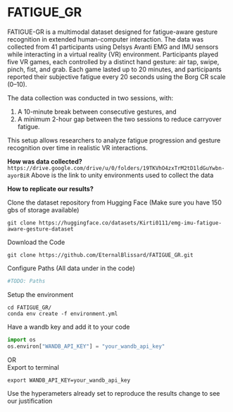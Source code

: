 # FATIGUE_GR

FATIGUE-GR is a multimodal dataset designed for fatigue-aware gesture recognition in extended human-computer interaction. The data was collected from 41 participants using Delsys Avanti EMG and IMU sensors while interacting in a virtual reality (VR) environment. Participants played five VR games, each controlled by a distinct hand gesture: air tap, swipe, pinch, fist, and grab. Each game lasted up to 20 minutes, and participants reported their subjective fatigue every 20 seconds using the Borg CR scale (0–10).

The data collection was conducted in two sessions, with:
1. A 10-minute break between consecutive gestures, and
2. A minimum 2-hour gap between the two sessions to reduce carryover fatigue.

This setup allows researchers to analyze fatigue progression and gesture recognition over time in realistic VR interactions.

<b> How was data collected? </b> <br>
```https://drive.google.com/drive/u/0/folders/19TKVhO4zxTrM2tD1ldGuYwbn-ayorBiR```
Above is the link to unity environments used to collect the data

<b>How to replicate our results?</b><br>

Clone the dataset repository from Hugging Face (Make sure you have 150 gbs of storage available)
```
git clone https://huggingface.co/datasets/Kirti0111/emg-imu-fatigue-aware-gesture-dataset
```

Download the Code
```
git clone https://github.com/EternalBlissard/FATIGUE_GR.git
```

Configure Paths (All data under in the code)
```python
#TODO: Paths
```

Setup the environment
```
cd FATIGUE_GR/
conda env create -f environment.yml
```

Have a wandb key and add it to your code
```python
import os
os.environ["WANDB_API_KEY"] = "your_wandb_api_key"
```
OR <br>
Export to terminal
```
export WANDB_API_KEY=your_wandb_api_key
```
Use the hyperameters already set to reproduce the results change to see our justification
